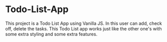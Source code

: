 # Todo-List-App
This project is a Todo List App using Vanilla JS. In this user can add, check off, delete the tasks. This Todo List app works just like the other one's with some extra styling and  some extra features. 
